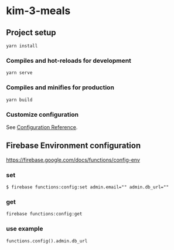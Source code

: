 # kim-3-meals

## Project setup
```
yarn install
```

### Compiles and hot-reloads for development
```
yarn serve
```

### Compiles and minifies for production
```
yarn build
```

### Customize configuration
See [Configuration Reference](https://cli.vuejs.org/config/).


## Firebase Environment configuration
https://firebase.google.com/docs/functions/config-env
### set
`$ firebase functions:config:set admin.email="" admin.db_url=""`
### get
`firebase functions:config:get`
### use example
`functions.config().admin.db_url`
